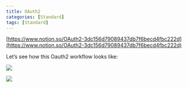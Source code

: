 ```yaml
---
title: OAuth2
categories: [Standard]
tags: [Standard]
---
```


[https://www.notion.so/OAuth2-3dc156d79089437db7f6becd4fbc222d](https://www.notion.so/OAuth2-3dc156d79089437db7f6becd4fbc222d)


Let’s see how this Oauth2 workflow looks like:


![](https://prod-files-secure.s3.us-west-2.amazonaws.com/9960fb2a-b75e-4bea-a8f9-b00925db1215/3bce41e0-99e8-4ebd-9701-e2bc9cbb79a2/Untitled.png?X-Amz-Algorithm=AWS4-HMAC-SHA256&X-Amz-Content-Sha256=UNSIGNED-PAYLOAD&X-Amz-Credential=ASIAZI2LB466QNEIY6BS%2F20250701%2Fus-west-2%2Fs3%2Faws4_request&X-Amz-Date=20250701T202609Z&X-Amz-Expires=3600&X-Amz-Security-Token=IQoJb3JpZ2luX2VjEOT%2F%2F%2F%2F%2F%2F%2F%2F%2F%2FwEaCXVzLXdlc3QtMiJGMEQCIDcrxKxRoqK0azFz%2FDx9wOMa4F4U8GSfFf1WUrhAh%2B8jAiA0WtI4iQwTLeq9s2WdR%2B6tNRzpD55Hl%2FFl7G7ZBR%2FcpiqIBAjd%2F%2F%2F%2F%2F%2F%2F%2F%2F%2F8BEAAaDDYzNzQyMzE4MzgwNSIMqttQf4BFlrH9ogsXKtwDG1nQog3nj0QmzrQUJpzKUL%2BiC0rVM7qZlSwZXbshyNFhcOUBmsq4ERHTNmzOnDE0s2A98%2F5dM1t4ssUCe9eGiZThbGbwyEhuuNZB3W8kZGJ4ujXuqyeQhF5bI1t4z8HQBGOL%2F2fVrMgR1k%2FITmPqoPZXi8zM3q9PdRYrrbUph2lA4AWUsTmlbjkN53ZPRfRlaK9dwCS1aQcLnXEv7h1PXMPX5ODunFiAPlFX1H%2BlIpod5dZEyg5NEDoLXTk2zPW91KQpk7w069PbJn%2BZs%2BIdIW5E0F0yQ6PcbNzVoc3aRdwKDXNHRWJiEaL3%2B0hrq4KuKMv%2FGyKqU%2B8nUTtAZfDpXmKMv3ky9UQiREcDz3CJOFsKXxwzumG%2BJcpsFbph%2FrSPYPi52y8T4xREWDy%2BPFnnaeEOaM%2FO74tdn7l1jexJEuBl1hu9GkerVUQ91rba5UtWx16O6rBqmGooziZ9Q%2BN0SL3dEZh12eDnZaeCZAV6zQs6gtUNWZy%2FSFONsSg7oH6ycnVF1jzUZHWjBfk7X4PdavEdFvckv2GTaOLuix7hq5ecFA5F1aBPxK8DOCmW3ijNXhqTayzeDao9866DKTzqu5gTOwiPfBkBCAdsPJUwaa2Kz8n%2FQWx6U33I7c0w4vuQwwY6pgGVc%2FRVmr9tA131ABypNGdFYYQxpxp0OOrKcLarWHVUM6oJe2ySxEvCthi6esQVaadLV1sA%2BsXKC3pfVqOxy%2FJBw5sJF7pMxyKjck8kfL4tFnQwDmt6jguL%2FwgmaI459mfYZ5Rawba5wq408%2BApkU1NXCAeQf9fGWEf6WEXrrU5nib1cZ7s%2Ft%2Fd4g0m9wJdaIqB%2B2XaMGudZJiMIOsmr%2FkQMoCjROPI&X-Amz-Signature=df45227426d30c3f01e5b939ab84153d408439ecfb906e439716eb0b33333524&X-Amz-SignedHeaders=host&x-amz-checksum-mode=ENABLED&x-id=GetObject)


![](https://prod-files-secure.s3.us-west-2.amazonaws.com/9960fb2a-b75e-4bea-a8f9-b00925db1215/27d32b66-de43-41de-80f7-7edb81d1190f/Untitled.png?X-Amz-Algorithm=AWS4-HMAC-SHA256&X-Amz-Content-Sha256=UNSIGNED-PAYLOAD&X-Amz-Credential=ASIAZI2LB466QNEIY6BS%2F20250701%2Fus-west-2%2Fs3%2Faws4_request&X-Amz-Date=20250701T202609Z&X-Amz-Expires=3600&X-Amz-Security-Token=IQoJb3JpZ2luX2VjEOT%2F%2F%2F%2F%2F%2F%2F%2F%2F%2FwEaCXVzLXdlc3QtMiJGMEQCIDcrxKxRoqK0azFz%2FDx9wOMa4F4U8GSfFf1WUrhAh%2B8jAiA0WtI4iQwTLeq9s2WdR%2B6tNRzpD55Hl%2FFl7G7ZBR%2FcpiqIBAjd%2F%2F%2F%2F%2F%2F%2F%2F%2F%2F8BEAAaDDYzNzQyMzE4MzgwNSIMqttQf4BFlrH9ogsXKtwDG1nQog3nj0QmzrQUJpzKUL%2BiC0rVM7qZlSwZXbshyNFhcOUBmsq4ERHTNmzOnDE0s2A98%2F5dM1t4ssUCe9eGiZThbGbwyEhuuNZB3W8kZGJ4ujXuqyeQhF5bI1t4z8HQBGOL%2F2fVrMgR1k%2FITmPqoPZXi8zM3q9PdRYrrbUph2lA4AWUsTmlbjkN53ZPRfRlaK9dwCS1aQcLnXEv7h1PXMPX5ODunFiAPlFX1H%2BlIpod5dZEyg5NEDoLXTk2zPW91KQpk7w069PbJn%2BZs%2BIdIW5E0F0yQ6PcbNzVoc3aRdwKDXNHRWJiEaL3%2B0hrq4KuKMv%2FGyKqU%2B8nUTtAZfDpXmKMv3ky9UQiREcDz3CJOFsKXxwzumG%2BJcpsFbph%2FrSPYPi52y8T4xREWDy%2BPFnnaeEOaM%2FO74tdn7l1jexJEuBl1hu9GkerVUQ91rba5UtWx16O6rBqmGooziZ9Q%2BN0SL3dEZh12eDnZaeCZAV6zQs6gtUNWZy%2FSFONsSg7oH6ycnVF1jzUZHWjBfk7X4PdavEdFvckv2GTaOLuix7hq5ecFA5F1aBPxK8DOCmW3ijNXhqTayzeDao9866DKTzqu5gTOwiPfBkBCAdsPJUwaa2Kz8n%2FQWx6U33I7c0w4vuQwwY6pgGVc%2FRVmr9tA131ABypNGdFYYQxpxp0OOrKcLarWHVUM6oJe2ySxEvCthi6esQVaadLV1sA%2BsXKC3pfVqOxy%2FJBw5sJF7pMxyKjck8kfL4tFnQwDmt6jguL%2FwgmaI459mfYZ5Rawba5wq408%2BApkU1NXCAeQf9fGWEf6WEXrrU5nib1cZ7s%2Ft%2Fd4g0m9wJdaIqB%2B2XaMGudZJiMIOsmr%2FkQMoCjROPI&X-Amz-Signature=af71c7e72cf8c14ae976e97a6e5baf1d58571e7495d6196fb685c51a69c14d20&X-Amz-SignedHeaders=host&x-amz-checksum-mode=ENABLED&x-id=GetObject)

